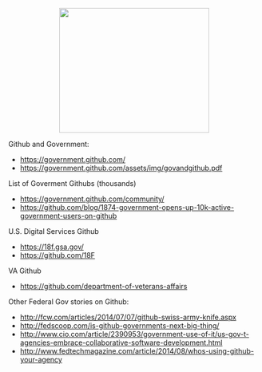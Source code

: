 

<p align="center">
  <img src="
  https://camo.githubusercontent.com/d429f0b99f52ce571da34401b68c27dcbd53c9bd/68747470733a2f2f662e636c6f75642e6769746875622e636f6d2f6173736574732f3238323735392f313330383934322f64386632306438302d333164362d313165332d393939642d6533326436643963353334622e706e67" 
  width="300px" height="250px" />
</p>





Github and Government:
* https://government.github.com/
* https://government.github.com/assets/img/govandgithub.pdf

List of Goverment Githubs (thousands)
* https://government.github.com/community/
* https://github.com/blog/1874-government-opens-up-10k-active-government-users-on-github

U.S. Digital  Services Github
* https://18f.gsa.gov/
* https://github.com/18F

VA  Github
* https://github.com/department-of-veterans-affairs

Other  Federal Gov stories on Github:
* http://fcw.com/articles/2014/07/07/github-swiss-army-knife.aspx
* http://fedscoop.com/is-github-governments-next-big-thing/
* http://www.cio.com/article/2390953/government-use-of-it/us-gov-t-agencies-embrace-collaborative-software-development.html
* http://www.fedtechmagazine.com/article/2014/08/whos-using-github-your-agency
